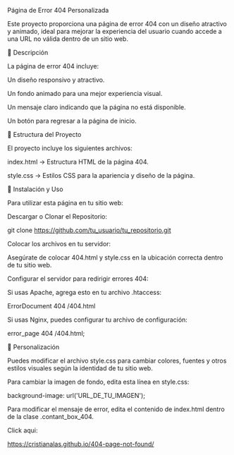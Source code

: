Página de Error 404 Personalizada

Este proyecto proporciona una página de error 404 con un diseño atractivo y animado, ideal para mejorar la experiencia del usuario cuando accede a una URL no válida dentro de un sitio web.

📝 Descripción

La página de error 404 incluye:

Un diseño responsivo y atractivo.

Un fondo animado para una mejor experiencia visual.

Un mensaje claro indicando que la página no está disponible.

Un botón para regresar a la página de inicio.

📂 Estructura del Proyecto

El proyecto incluye los siguientes archivos:

index.html → Estructura HTML de la página 404.

style.css → Estilos CSS para la apariencia y diseño de la página.

🚀 Instalación y Uso

Para utilizar esta página en tu sitio web:

Descargar o Clonar el Repositorio:

git clone https://github.com/tu_usuario/tu_repositorio.git

Colocar los archivos en tu servidor:

Asegúrate de colocar 404.html y style.css en la ubicación correcta dentro de tu sitio web.

Configurar el servidor para redirigir errores 404:

Si usas Apache, agrega esto en tu archivo .htaccess:

ErrorDocument 404 /404.html

Si usas Nginx, puedes configurar tu archivo de configuración:

error_page 404 /404.html;

🎨 Personalización

Puedes modificar el archivo style.css para cambiar colores, fuentes y otros estilos visuales según la identidad de tu sitio web.

Para cambiar la imagen de fondo, edita esta línea en style.css:

background-image: url('URL_DE_TU_IMAGEN');

Para modificar el mensaje de error, edita el contenido de index.html dentro de la clase .contant_box_404.

Click aqui:

https://cristianalas.github.io/404-page-not-found/
